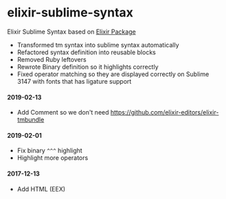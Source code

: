 # elixir-sublime-syntax
Elixir Sublime Syntax based on [Elixir Package](https://github.com/elixir-editors/elixir-tmbundle)

- Transformed tm syntax into sublime syntax automatically
- Refactored syntax definition into reusable blocks
- Removed Ruby leftovers
- Rewrote Binary definition so it highlights correctly
- Fixed operator matching so they are displayed correctly on Sublime 3147 with fonts that has ligature support

#### 2019-02-13

- Add Comment so we don't need https://github.com/elixir-editors/elixir-tmbundle

#### 2019-02-01

- Fix binary `^^^` highlight
- Highlight more operators

#### 2017-12-13
- Add HTML (EEX)
